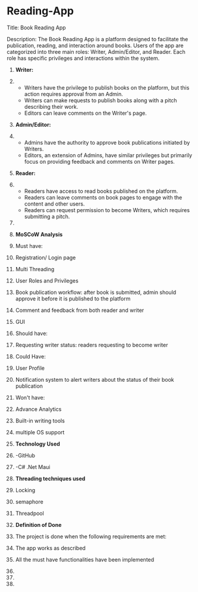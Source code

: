 # Reading-App

Title: Book Reading App

Description: The Book Reading App is a platform designed to facilitate the publication, reading, and interaction around books. Users of the app are categorized into three main roles: Writer, Admin/Editor, and Reader. Each role has specific privileges and interactions within the system.

1. **Writer:**

2. - Writers have the privilege to publish books on the platform, but this action requires approval from an Admin.
   - Writers can make requests to publish books along with a pitch describing their work.
   - Editors can leave comments on the Writer's page.

3. **Admin/Editor:**

4. - Admins have the authority to approve book publications initiated by Writers.
   - Editors, an extension of Admins, have similar privileges but primarily focus on providing feedback and comments on Writer pages.

5. **Reader:**

6. - Readers have access to read books published on the platform.
   - Readers can leave comments on book pages to engage with the content and other users.
   - Readers can request permission to become Writers, which requires submitting a pitch.

7. 

8. **MoSCoW Analysis**

9. Must have:

10. Registration/ Login page

11. Multi Threading

12. User Roles and Privileges

13. Book publication workflow: after book is submitted, admin should approve it before it is published to the platform

14. Comment and feedback from both reader and writer

15. GUI

16. Should have:

17. Requesting writer status: readers requesting to become writer

18. Could Have:

19. User Profile

20. Notification system to alert writers about the status of their book publication

21. Won't have:

22. Advance Analytics

23. Built-in writing tools

24. multiple OS support

25. **Technology Used**

26. -GitHub

27. -C# .Net Maui

28. **Threading techniques used**

29. Locking

30.  semaphore

31. Threadpool

32. **Definition of Done**

33. The project is done when the following requirements are met:

34. The app works as described

35. All the must have functionalities have been implemented

36. 

37. 

38. 

 